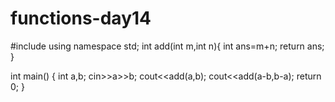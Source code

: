# functions-day14


#include <iostream>
using namespace std;
int add(int m,int n){
    int ans=m+n;
    return ans;
}

int main()
{
    int a,b;
    cin>>a>>b;
     cout<<add(a,b);
    cout<<add(a-b,b-a);
    return 0;
}

